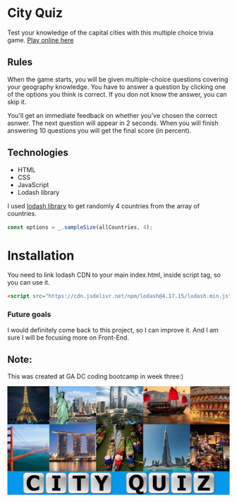 # City Quiz

Test your knowledge of the capital cities with this multiple choice trivia game.
[Play online here](https://malikadc.github.io/city-quiz/)

## Rules
When the game starts, you will be given multiple-choice questions covering your geography knowledge. 
You have to answer a question by clicking one of the options you think is correct. If you don not know the answer, you can skip it.

You'll get an immediate feedback on whether you've chosen the correct asnwer. The next question will appear in 2 seconds. When you will finish answering 10 questions you will get the final score (in percent).

## Technologies

- HTML
- CSS
- JavaScript
- Lodash library

I used [lodash library](www.lodash.com) to get randomly 4 countries from the array of countries.
```js
const options = _.sampleSize(allCountries, 4);
```

# Installation
You need to link lodash CDN to your main index.html, inside script tag, so you can use it.
```html
<script src="https://cdn.jsdelivr.net/npm/lodash@4.17.15/lodash.min.js"></script>
```
### Future goals
I would definitely come back to this project, so I can improve it. And I am sure I will be focusing more on Front-End.


## Note:
This was created at GA DC coding bootcamp in week three:)



![screenshot](img/screen.png)
